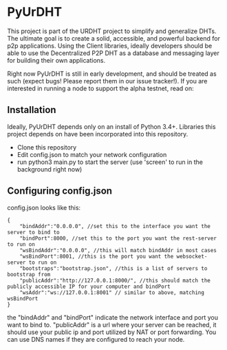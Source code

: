 PyUrDHT
========

This project is part of the URDHT project to simplify and generalize DHTs.
The ultimate goal is to create a solid, accessible, and powerful backend for p2p applications.
Using the Client libraries, ideally developers should be able to use the Decentralized P2P DHT as a database and messaging layer for building their own applications.

Right now PyUrDHT is still in early development, and should be treated as such (expect bugs! Please report them in our issue tracker!). If you are interested in running a node to support the alpha testnet, read on:

## Installation

Ideally, PyUrDHT depends only on an install of Python 3.4+.
Libraries this project depends on have been incorporated into this repository.

- Clone this repository
- Edit config.json to match your network configuration
- run python3 main.py to start the server (use 'screen' to run in the background right now)

## Configuring config.json

config.json looks like this:

```
{
	"bindAddr":"0.0.0.0", //set this to the interface you want the server to bind to
	"bindPort":8000, //set this to the port you want the rest-server to run on
	"wsBindAddr":"0.0.0.0", //this will match bindAddr in most cases
	"wsBindPort":8001, //this is the port you want the websocket-server to run on
	"bootstraps":"bootstrap.json", //this is a list of servers to bootstrap from
	"publicAddr":"http://127.0.0.1:8000/", //this should match the publicly accessible IP for your computer and bindPort
	"wsAddr":"ws://127.0.0.1:8001" // similar to above, matching wsBindPort
}
```

the "bindAddr" and "bindPort" indicate the network interface and port you want to bind to.
"publicAddr" is a url where your server can be reached, it should use your public ip and port utilized by NAT or port forwarding. You can use DNS names if they are configured to reach your node.

